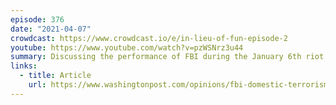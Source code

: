 ```yaml
---
episode: 376
date: "2021-04-07"
crowdcast: https://www.crowdcast.io/e/in-lieu-of-fun-episode-2
youtube: https://www.youtube.com/watch?v=pzWSNrz3u44
summary: Discussing the performance of FBI during the January 6th riot
links:
  - title: Article
    url: https://www.washingtonpost.com/opinions/fbi-domestic-terrorism-chuck-rosenberg/2021/04/05/5a5d4188-9646-11eb-a6d0-13d207aadb78_story.html
---
```

